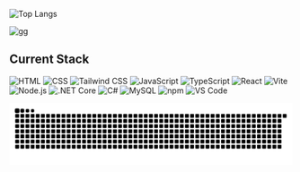 ![Top Langs](https://github-readme-stats.vercel.app/api/top-langs/?username=chopapik&layout=compact&theme=dark)

![gg](https://github.com/user-attachments/assets/a226b408-8b1b-43d8-8a5d-443f9d3b6447)


## Current Stack

<p align="left">
  <img src="https://raw.githubusercontent.com/marwin1991/profile-technology-icons/refs/heads/main/icons/html.png" alt="HTML" width="40" />
  <img src="https://raw.githubusercontent.com/marwin1991/profile-technology-icons/refs/heads/main/icons/css.png" alt="CSS" width="40" />
  <img src="https://raw.githubusercontent.com/marwin1991/profile-technology-icons/refs/heads/main/icons/tailwind_css.png" alt="Tailwind CSS" width="40" />
  <img src="https://raw.githubusercontent.com/marwin1991/profile-technology-icons/refs/heads/main/icons/javascript.png" alt="JavaScript" width="40" />
  <img src="https://raw.githubusercontent.com/marwin1991/profile-technology-icons/refs/heads/main/icons/typescript.png" alt="TypeScript" width="40" />
  <img src="https://raw.githubusercontent.com/marwin1991/profile-technology-icons/refs/heads/main/icons/react.png" alt="React" width="40" />
  <img src="https://raw.githubusercontent.com/marwin1991/profile-technology-icons/refs/heads/main/icons/vite.png" alt="Vite" width="40" />
  <img src="https://raw.githubusercontent.com/marwin1991/profile-technology-icons/refs/heads/main/icons/node_js.png" alt="Node.js" width="40" />
  <img src="https://raw.githubusercontent.com/marwin1991/profile-technology-icons/refs/heads/main/icons/_net_core.png" alt=".NET Core" width="40" />
  <img src="https://raw.githubusercontent.com/marwin1991/profile-technology-icons/refs/heads/main/icons/c%23.png" alt="C#" width="40" />
  <img src="https://raw.githubusercontent.com/marwin1991/profile-technology-icons/refs/heads/main/icons/mysql.png" alt="MySQL" width="40" />
  <img src="https://raw.githubusercontent.com/marwin1991/profile-technology-icons/refs/heads/main/icons/npm.png" alt="npm" width="40" />
  <img src="https://raw.githubusercontent.com/marwin1991/profile-technology-icons/refs/heads/main/icons/visual_studio_code.png" alt="VS Code" width="40" />
</p>
<picture>
  <source media="(prefers-color-scheme: dark)" srcset="https://raw.githubusercontent.com/chopapik/chopapik/output/github-contribution-grid-snake-dark.svg">
  <source media="(prefers-color-scheme: light)" srcset="https://raw.githubusercontent.com/chopapik/chopapik/output/github-contribution-grid-snake.svg">
  <img alt="github contribution grid snake animation" src="https://raw.githubusercontent.com/chopapik/chopapik/output/github-contribution-grid-snake.svg">
</picture>
